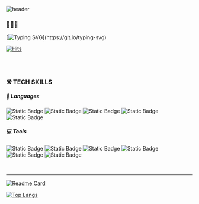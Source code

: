 <div align=left>

![header](https://capsule-render.vercel.app/api?type=slice&color=black&height=200&section=header&text=CREATE%20IDENTITY%20WITH%20CODE.&animation=fadeIn&fontSize=20&fontColor=ffffff&rotate=13&fontAlign=70&fontAlignY=30)

### 🖤🤍🖤
[![Typing SVG](https://readme-typing-svg.demolab.com?font=Pretendard&size=16&duration=2500&pause=200&color=333333&multiline=true&random=false&width=435&height=100&lines=%EB%8A%98+%EC%83%88%EB%A1%9C%EC%9B%80%EC%9D%84+%EB%B0%B0%EC%9A%B0%EA%B3%A0%EC%9E%90+%ED%95%98%EB%8A%94+%EB%94%94%EB%B8%94%EB%A6%AC%EC%85%94%2C;%EC%82%AC%EC%9A%A9%EC%9E%90+%EC%B9%9C%ED%99%94%EC%A0%81%EC%9D%B4%EB%A9%B0+%EA%B0%90%EA%B0%81%EC%A0%81%EC%9D%B8+%EB%94%94%EC%9E%90%EC%9D%B8%EC%9D%84+%EC%B6%94%EA%B5%AC%ED%95%98%EB%8A%94+%EC%B5%9C%ED%95%98%EB%A6%B0%EC%9E%85%EB%8B%88%EB%8B%A4.)](https://git.io/typing-svg)


[![Hits](https://hits.seeyoufarm.com/api/count/incr/badge.svg?url=https%3A%2F%2Fgithub.com%2Fharintin%2Fhit-counter&count_bg=%23000000&title_bg=%23000000&icon=&icon_color=%23FFFFFF&title=counter&edge_flat=false)](https://hits.seeyoufarm.com)


<br><br>

### ⚒ TECH SKILLS

##### 💬 Languages

![Static Badge](https://img.shields.io/badge/HTML5-%23000000?style=flat&logo=html5&logoColor=auto) ![Static Badge](https://img.shields.io/badge/CSS3-%23000000?style=flat&logo=css3&logoColor=1572B6) ![Static Badge](https://img.shields.io/badge/JavaScript-%23f0db4f?style=flat-squre&logo=JavaScript&logoColor=auto&color=%23000000) ![Static Badge](https://img.shields.io/badge/jQuery-%23000000?style=flat-squre&logo=jQuery&logoColor=0769AD) ![Static Badge](https://img.shields.io/badge/React-%23000000?style=flat&logo=react&logoColor=61DAFB)

##### 💻  Tools

![Static Badge](https://img.shields.io/badge/Photoshop-%23000000?style=flat&logo=Adobe%20Photoshop&logoColor=%234FCCFE)  ![Static Badge](https://img.shields.io/badge/Illustrator-%23000000?style=flat&logo=Adobe%20Illustrator&logoColor=%23DC6920) ![Static Badge](https://img.shields.io/badge/Figma-%23000000?style=flat&logo=Figma&logoColor=F24E1E) ![Static Badge](https://img.shields.io/badge/Slack-%23000000?style=flat&logo=slack&logoColor=4A154B) ![Static Badge](https://img.shields.io/badge/Github-%23000000?style=flat&logo=github) ![Static Badge](https://img.shields.io/badge/GIT-%23000000?style=flat&logo=git)

<br>
<hr>

[![Readme Card](https://github-readme-stats.vercel.app/api/pin/?username=harintin&repo=harintin.github.io)](https://github.com/harintin/harintin.github.io.git)


[![Top Langs](https://github-readme-stats.vercel.app/api/top-langs/?username=harintin&layout=donut)](https://github.com/anuraghazra/github-readme-stats)
</div>
